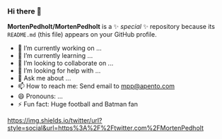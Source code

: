 ### Hi there 👋


**MortenPedholt/MortenPedholt** is a ✨ _special_ ✨ repository because its `README.md` (this file) appears on your GitHub profile.

- 🔭 I’m currently working on ...
- 🌱 I’m currently learning ...
- 👯 I’m looking to collaborate on ...
- 🤔 I’m looking for help with ...
- 💬 Ask me about ...
- 📫 How to reach me: Send email to mpp@apento.com
- 😄 Pronouns: ...
- ⚡ Fun fact: Huge football and Batman fan

https://img.shields.io/twitter/url?style=social&url=https%3A%2F%2Ftwitter.com%2FMortenPedholt
